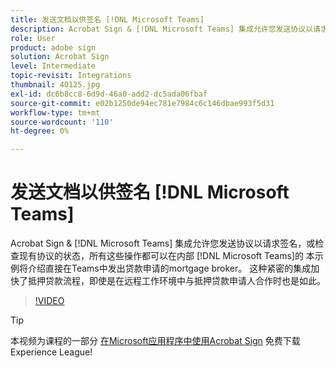 ```yaml
---
title: 发送文档以供签名 [!DNL Microsoft Teams]
description: Acrobat Sign & [!DNL Microsoft Teams] 集成允许您发送协议以请求签名，或检查现有协议的状态，所有这些操作都可以在内部 [!DNL Microsoft Teams]
role: User
product: adobe sign
solution: Acrobat Sign
level: Intermediate
topic-revisit: Integrations
thumbnail: 40125.jpg
exl-id: dc6b8cc8-6d9d-46a0-add2-dc5ada06fbaf
source-git-commit: e02b1250de94ec781e7984c6c146dbae993f5d31
workflow-type: tm+mt
source-wordcount: '110'
ht-degree: 0%

---
```


# 发送文档以供签名 [!DNL Microsoft Teams]

Acrobat Sign &amp; [!DNL Microsoft Teams] 集成允许您发送协议以请求签名，或检查现有协议的状态，所有这些操作都可以在内部 [!DNL Microsoft Teams]的 本示例将介绍直接在Teams中发出贷款申请的mortgage broker。 这种紧密的集成加快了抵押贷款流程，即使是在远程工作环境中与抵押贷款申请人合作时也是如此。

>[!VIDEO](https://video.tv.adobe.com/v/40125?hidetitle=true)

>[!TIP]
>
>本视频为课程的一部分 [在Microsoft应用程序中使用Acrobat Sign](https://experienceleague.adobe.com/?recommended=Sign-U-1-2020.2) 免费下载Experience League!
